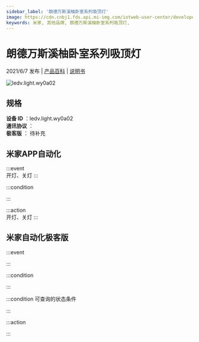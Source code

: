 ```yaml
---
sidebar_label: '朗德万斯溪柚卧室系列吸顶灯'
image: https://cdn.cnbj1.fds.api.mi-img.com/iotweb-user-center/developer_1679047809078Jw1hhjvU.png?GalaxyAccessKeyId=AKVGLQWBOVIRQ3XLEW&Expires=9223372036854775807&Signature=fbY97hicn6JupcwkVHsxRQK20DQ=
keywords: 米家, 其他品牌, 朗德万斯溪柚卧室系列吸顶灯, 
---
```

# 朗德万斯溪柚卧室系列吸顶灯

2021/6/7 发布 | [产品百科](https://home.mi.com/webapp/content/baike/product/index.html?model=ledv.light.wy0a02/) | [说明书](https://home.mi.com/views/introduction.html?model=ledv.light.wy0a02&region=cn)

![ledv.light.wy0a02](https://cdn.cnbj1.fds.api.mi-img.com/iotweb-user-center/developer_1679047809078Jw1hhjvU.png?GalaxyAccessKeyId=AKVGLQWBOVIRQ3XLEW&Expires=9223372036854775807&Signature=fbY97hicn6JupcwkVHsxRQK20DQ=)

## 规格  
> 
**设备 ID** ：ledv.light.wy0a02  
**通讯协议** ：  
**极客版**  ： 待补充 


## 米家APP自动化  

:::event  
开灯、关灯
:::

:::condition  

:::

:::action   
开灯、关灯
:::

## 米家自动化极客版  

:::event  

:::

:::condition  

:::

:::condition 可查询的状态条件  

:::

:::action  

:::

        
